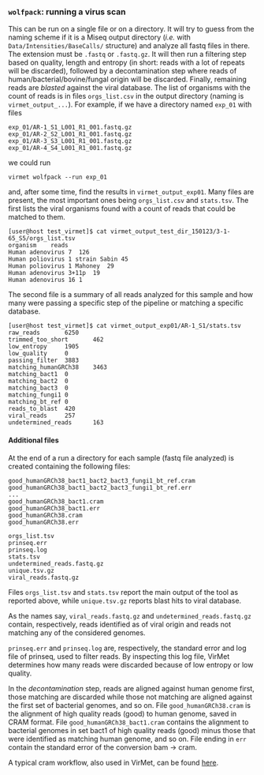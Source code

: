 ### `wolfpack`: running a virus scan

This can be run on a single file or on a directory. It will try to guess from
the naming scheme if it is a Miseq output directory (_i.e._ with
`Data/Intensities/BaseCalls/` structure) and analyze all fastq files in there.
The extension must be `.fastq` or `.fastq.gz`. It will then run a filtering
step based on quality, length and entropy (in short: reads with a lot of
repeats will be discarded), followed by a decontamination step where reads
of human/bacterial/bovine/fungal origin will be discarded. Finally, remaining
reads are _blasted_ against the viral database. The list of organisms with the
count of reads is in files `orgs_list.csv` in the output directory
(naming is `virmet_output_...`). For example, if we have a directory named
`exp_01` with files

    exp_01/AR-1_S1_L001_R1_001.fastq.gz
    exp_01/AR-2_S2_L001_R1_001.fastq.gz
    exp_01/AR-3_S3_L001_R1_001.fastq.gz
    exp_01/AR-4_S4_L001_R1_001.fastq.gz

we could run

    virmet wolfpack --run exp_01

and, after some time, find the results in `virmet_output_exp01`. Many files are
present, the most important ones being `orgs_list.csv` and `stats.tsv`. The
first lists the viral organisms found with a count of reads that could be
matched to them.

    [user@host test_virmet]$ cat virmet_output_test_dir_150123/3-1-65_S5/orgs_list.tsv
    organism	reads
    Human adenovirus 7	126
    Human poliovirus 1 strain Sabin	45
    Human poliovirus 1 Mahoney	29
    Human adenovirus 3+11p	19
    Human adenovirus 16	1

The second file is a summary of all reads analyzed for this sample and how many
were passing a specific step of the pipeline or matching a specific database.

    [user@host test_virmet]$ cat virmet_output_exp01/AR-1_S1/stats.tsv
    raw_reads       6250
    trimmed_too_short       462
    low_entropy     1905
    low_quality     0
    passing_filter  3883
    matching_humanGRCh38    3463
    matching_bact1  0
    matching_bact2  0
    matching_bact3  0
    matching_fungi1 0
    matching_bt_ref 0
    reads_to_blast  420
    viral_reads     257
    undetermined_reads      163


#### Additional files
At the end of a run a directory for each sample (fastq file analyzed) is
created containing the following files:

    good_humanGRCh38_bact1_bact2_bact3_fungi1_bt_ref.cram
    good_humanGRCh38_bact1_bact2_bact3_fungi1_bt_ref.err
    ...
    good_humanGRCh38_bact1.cram
    good_humanGRCh38_bact1.err
    good_humanGRCh38.cram
    good_humanGRCh38.err

    orgs_list.tsv
    prinseq.err
    prinseq.log
    stats.tsv
    undetermined_reads.fastq.gz
    unique.tsv.gz
    viral_reads.fastq.gz

Files `orgs_list.tsv` and `stats.tsv` report the main output of the tool as
reported above, while `unique.tsv.gz` reports blast hits to viral database.

As the names say, `viral_reads.fastq.gz` and `undetermined_reads.fastq.gz`
contain, respectively, reads identified as of viral origin and reads not
matching any of the considered genomes.

`prinseq.err` and `prinseq.log` are, respectively, the standard error and log
file of prinseq, used to filter reads. By inspecting this log file, VirMet
determines how many reads were discarded because of low entropy or low quality.

In the _decontamination_ step, reads are aligned against human genome first,
those matching are discarded while those not matching are aligned against
the first set of bacterial genomes, and so on.
File `good_humanGRCh38.cram` is the alignment of high quality reads (good) to
human genome, saved in CRAM format. File `good_humanGRCh38_bact1.cram` contains
the alignment to bacterial genomes in set bact1 of high quality reads (good) minus
those that were identified as matching human genome, and so on. File ending in
`err` contain the standard error of the conversion bam -> cram.

A typical cram workflow, also used in VirMet, can be found [here](http://www.htslib.org/workflow/#mapping_to_cram).

